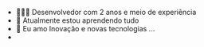 - 👨🏻‍💻 Desenvolvedor com 2 anos e meio de experiência
- 🌱  Atualmente estou aprendendo tudo 
- 💞️ Eu amo Inovação e novas tecnologias ...
- 
<!---
railan-bernardo/railan-bernardo is a ✨ special ✨ repository because its `README.md` (this file) appears on your GitHub profile.
You can click the Preview link to take a look at your changes.
--->


